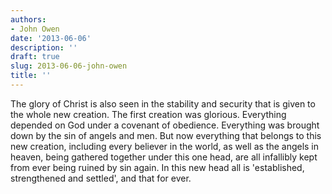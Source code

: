 ```yaml
---
authors:
- John Owen
date: '2013-06-06'
description: ''
draft: true
slug: 2013-06-06-john-owen
title: ''
---
```

The glory of Christ is also seen in the stability and security that is given to the whole new creation. The first creation was glorious. Everything depended on God under a covenant of obedience. Everything was brought down by the sin of angels and men. But now everything that belongs to this new creation, including every believer in the world, as well as the angels in heaven, being gathered together under this one head, are all infallibly kept from ever being ruined by sin again. In this new head all is 'established, strengthened and settled', and that for ever.



